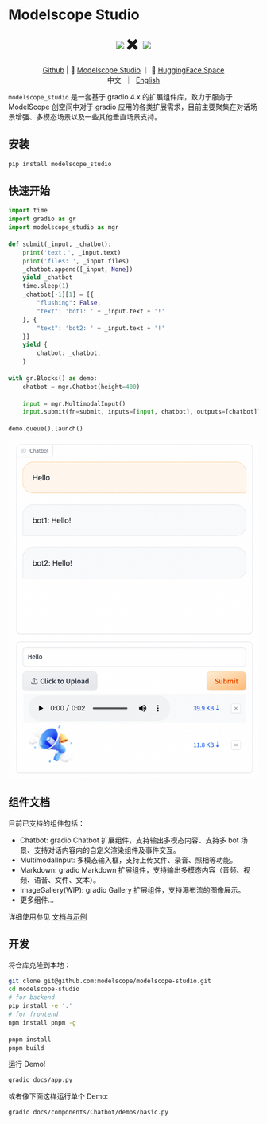 <h1>Modelscope Studio</h1>

<p align="center">
    <img src="https://modelscope.oss-cn-beijing.aliyuncs.com/modelscope.gif" height="60" style="vertical-align: middle;"/>
    <span style="font-size: 30px; vertical-align: middle;">
    ✖️
    </span>
    <img src="https://www.gradio.app/_app/immutable/assets/gradio.8a5e8876.svg" height="60" style="vertical-align: middle;">
<p>

<p align="center">
<a href="https://github.com/modelscope/modelscope-studio">Github</a> | 🤖 <a href="https://modelscope.cn/studios/modelscope/modelscope-studio/summary">Modelscope Studio</a> ｜ 🤗 <a href="https://huggingface.co/spaces/modelscope/modelscope-studio">HuggingFace Space</a>
<br>
    中文&nbsp ｜ &nbsp<a href="README.md">English</a>
</p>

`modelscope_studio` 是一套基于 gradio 4.x 的扩展组件库，致力于服务于 ModelScope 创空间中对于 gradio 应用的各类扩展需求，目前主要聚集在对话场景增强、多模态场景以及一些其他垂直场景支持。

## 安装

```sh
pip install modelscope_studio
```

## 快速开始

```python
import time
import gradio as gr
import modelscope_studio as mgr

def submit(_input, _chatbot):
    print('text：', _input.text)
    print('files: ', _input.files)
    _chatbot.append([_input, None])
    yield _chatbot
    time.sleep(1)
    _chatbot[-1][1] = [{
        "flushing": False,
        "text": 'bot1: ' + _input.text + '!'
    }, {
        "text": 'bot2: ' + _input.text + '!'
    }]
    yield {
        chatbot: _chatbot,
    }

with gr.Blocks() as demo:
    chatbot = mgr.Chatbot(height=400)

    input = mgr.MultimodalInput()
    input.submit(fn=submit, inputs=[input, chatbot], outputs=[chatbot])

demo.queue().launch()
```

![quickstart](./resources/quickstart.png)

## 组件文档

目前已支持的组件包括：

- Chatbot: gradio Chatbot 扩展组件，支持输出多模态内容、支持多 bot 场景、支持对话内容内的自定义渲染组件及事件交互。
- MultimodalInput: 多模态输入框，支持上传文件、录音、照相等功能。
- Markdown: gradio Markdown 扩展组件，支持输出多模态内容（音频、视频、语音、文件、文本）。
- ImageGallery(WIP): gradio Gallery 扩展组件，支持瀑布流的图像展示。
- 更多组件...

详细使用参见 [文档与示例](https://modelscope.cn/studios/modelscope/modelscope-studio/summary)

## 开发

将仓库克隆到本地：

```sh
git clone git@github.com:modelscope/modelscope-studio.git
cd modelscope-studio
# for backend
pip install -e '.'
# for frontend
npm install pnpm -g

pnpm install
pnpm build
```

运行 Demo!

```sh
gradio docs/app.py
```

或者像下面这样运行单个 Demo:

```sh
gradio docs/components/Chatbot/demos/basic.py
```

